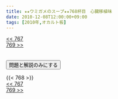 ```yaml
---
title: ★★ウミガメのスープ★★768杯目　心臓移植味
date: 2010-12-08T12:00:00+09:00
tags: [2010年,オカルト板]
---
```

<div class="th_left"><a href="../767"><< 767</a></div>
<div class="th_right"><a href="../769">769 >></a></div>
<br><br>
<script src="../../js/cupsoup.js"></script>
<form>
<input type="button" value="問題と解説のみにする" onClick="toggleCupsoup()">
</form>
{{< 768 >}}
<div class="th_left"><a href="../767"><< 767</a></div>
<div class="th_right"><a href="../769">769 >></a></div>